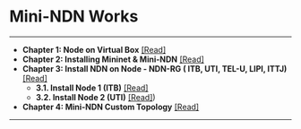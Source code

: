  # Mini-NDN Works 
 ***
 
 - <b>Chapter 1: Node on Virtual Box</b> [[Read]](https://github.com/syaifulahdan/Mini-NDN-Work/blob/main/Chapter-1.md)
 - <b>Chapter 2: Installing Mininet & Mini-NDN</b> [[Read]](https://github.com/syaifulahdan/Mini-NDN-Work/blob/main/Chapter-3.md)  
 - <b>Chapter 3: Install NDN on Node - NDN-RG ( ITB, UTI, TEL-U, LIPI, ITTJ)</b> [[Read]](https://github.com/syaifulahdan/Mini-NDN-Work/blob/main/Chapter-2.md)
    - <b>3.1. Install Node 1 (ITB)</b> [[Read]](https://github.com/syaifulahdan/Mini-NDN-Work/blob/main/Chapter-2.md#21-install-node-1-itb)
    - <b>3.2. Install Node 2 (UTI)</b> [[Read]](https://github.com/syaifulahdan/Mini-NDN-Work/blob/main/Chapter-2.md#22-install-node-2-uti))
 - <b>Chapter 4: Mini-NDN Custom Topology</b> [[Read]](https://github.com/syaifulahdan/Mini-NDN-Work/blob/main/Chapter-4.md)  
 *** 
